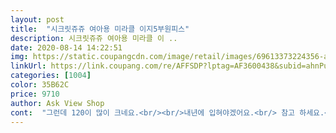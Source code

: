```yaml
---
layout: post 
title:  "시크릿쥬쥬 여아용 미라클 이지5부원피스" 
description: 시크릿쥬쥬 여아용 미라클 이 ..
date: 2020-08-14 14:22:51 
img: https://static.coupangcdn.com/image/retail/images/69613373224356-af584b76-372d-45eb-8bb0-07019b008c79.jpg 
linkUrl: https://link.coupang.com/re/AFFSDP?lptag=AF3600438&subid=ahnPublicAsk&pageKey=1960032043&itemId=3331225199&vendorItemId=70361540496&traceid=V0-113-e8726dc15287d665 
categories: [1004] 
color: 35B62C 
price: 9710 
author: Ask View Shop 
cont:  "그런데 120이 많이 크네요.<br/><br/>내년에 입혀야겠어요.<br/> 참고 하세요.<br/><br/>예쁨^^<br/>캐릭턱 옷에 푹 빠져있는 딸땜에 주문했는데 너무좋아합니다<br/>평소 120 입는 6살 꼬맹이 입니다.<br/><br/>" 
---
```

